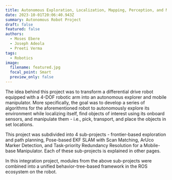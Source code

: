 ```yaml
---
title: Autonomous Exploration, Localization, Mapping, Perception, and Manipulation
date: 2023-10-01T20:06:40.943Z
summary: A﻿utonomous Robot Project
draft: false
featured: false
authors:
  - Moses Ebere
  - Joseph Adeola
  - Preeti Verma
tags:
  - Robotics
image:
  filename: featured.jpg
  focal_point: Smart
  preview_only: false
---
```

T﻿he idea behind this project was to transform a differential drive robot equipped with a 4-DOF robotic arm into an autonomous explorer and mobile manipulator.  More specifically, the goal was to develop a series of algorithms for the aforementioned robot to autonomously explore its environment while localizing itself, find objects of interest using its onboard sensors, and manipulate them - i.e., pick, transport, and place the objects in set locations. 

T﻿his project was subdivided into 4 sub-projects - frontier-based exploration and path planning, Pose-based EKF SLAM with Scan Matching, ArUco Marker Detection, and Task-priority Redundancy Resolution for a Mobile-base Manipulator. Each of these sub-projects is explained in other pages. 

I﻿n this integration project, modules from the above sub-projects were combined into a unified behavior-tree-based framework in the ROS ecosystem on the robot.